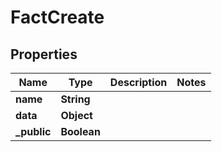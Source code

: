 

# FactCreate


## Properties

| Name | Type | Description | Notes |
|------------ | ------------- | ------------- | -------------|
|**name** | **String** |  |  |
|**data** | **Object** |  |  |
|**_public** | **Boolean** |  |  |



